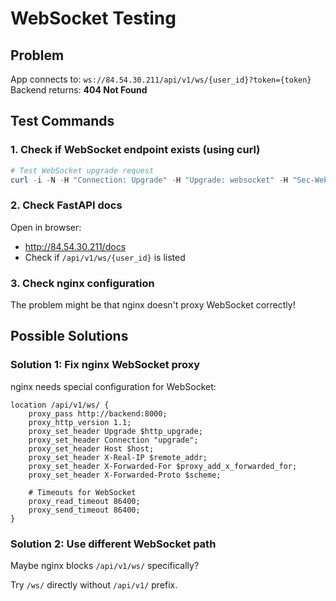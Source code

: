 # WebSocket Testing

## Problem
App connects to: `ws://84.54.30.211/api/v1/ws/{user_id}?token={token}`
Backend returns: **404 Not Found**

## Test Commands

### 1. Check if WebSocket endpoint exists (using curl)
```powershell
# Test WebSocket upgrade request
curl -i -N -H "Connection: Upgrade" -H "Upgrade: websocket" -H "Sec-WebSocket-Version: 13" -H "Sec-WebSocket-Key: test" "http://84.54.30.211/api/v1/ws/a5723fbe-36ad-403b-9b05-aa3b1d6aa92f?token=eyJhbGciOiJIUzI1NiIsInR5cCI6IkpXVCJ9.eyJzdWIiOiJhNTcyM2ZiZS0zNmFkLTQwM2ItOWIwNS1hYTNiMWQ2YWE5MmYiLCJyb2xlIjoicmVzY3VlciIsImV4cCI6MTc2MDE1OTM3NCwidHlwZSI6ImFjY2VzcyJ9.9_y_lWHQ8QEoV4WDns-rfidQ-ektYoWOC812UEKWFBo"
```

### 2. Check FastAPI docs
Open in browser:
- http://84.54.30.211/docs
- Check if `/api/v1/ws/{user_id}` is listed

### 3. Check nginx configuration
The problem might be that nginx doesn't proxy WebSocket correctly!

## Possible Solutions

### Solution 1: Fix nginx WebSocket proxy
nginx needs special configuration for WebSocket:

```nginx
location /api/v1/ws/ {
    proxy_pass http://backend:8000;
    proxy_http_version 1.1;
    proxy_set_header Upgrade $http_upgrade;
    proxy_set_header Connection "upgrade";
    proxy_set_header Host $host;
    proxy_set_header X-Real-IP $remote_addr;
    proxy_set_header X-Forwarded-For $proxy_add_x_forwarded_for;
    proxy_set_header X-Forwarded-Proto $scheme;
    
    # Timeouts for WebSocket
    proxy_read_timeout 86400;
    proxy_send_timeout 86400;
}
```

### Solution 2: Use different WebSocket path
Maybe nginx blocks `/api/v1/ws/` specifically?

Try `/ws/` directly without `/api/v1/` prefix.

